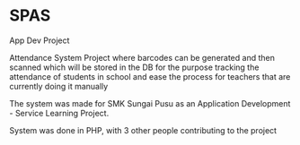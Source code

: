 # SPAS
App Dev Project

Attendance System Project where barcodes can be generated and then scanned which will be stored in the DB for the purpose tracking the attendance of students in school and ease the process for teachers that are currently doing it manually

The system was made for SMK Sungai Pusu as an Application Development - Service Learning Project.

System was done in PHP, with 3 other people contributing to the project 
